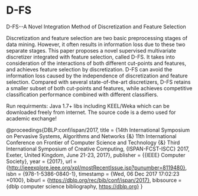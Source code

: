 # D-FS
D-FS--A Novel Integration Method of Discretization and Feature Selection

Discretization and feature selection are two basic preprocessing stages of data mining. However, it often results in information loss due to these two separate stages. This paper proposes a novel supervised multivariate discretizer integrated with feature selection, called D-FS. It takes into consideration of the interactions of both different cut-points and features, and achieves feature selection by discretization. D-FS can avoid the information loss caused by the independence of discretization and feature selection. Compared with several state-of-the-art discretizers, D-FS retains a smaller subset of both cut-points and features, while achieves competitive classification performance combined with different classifiers.


Run requirments:
Java 1.7+
libs including KEEL/Weka which can be downloaded freely from internet.
The source code is a demo used for academic exchange!


@proceedings{DBLP:conf/ispan/2017,
  title     = {14th International Symposium on Pervasive Systems, Algorithms and
               Networks {\&} 11th International Conference on Frontier of Computer
               Science and Technology {\&} Third International Symposium of Creative
               Computing, {ISPAN-FCST-ISCC} 2017, Exeter, United Kingdom, June 21-23,
               2017},
  publisher = {{IEEE} Computer Society},
  year      = {2017},
  url       = {http://ieeexplore.ieee.org/xpl/mostRecentIssue.jsp?punumber=8119480},
  isbn      = {978-1-5386-0840-1},
  timestamp = {Wed, 06 Dec 2017 17:02:23 +0100},
  biburl    = {https://dblp.org/rec/bib/conf/ispan/2017},
  bibsource = {dblp computer science bibliography, https://dblp.org}
}
